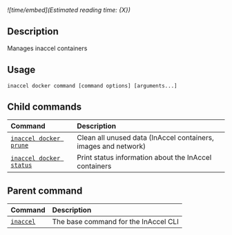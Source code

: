 *![time/embed](Estimated reading time: {X})*

## Description

Manages inaccel containers

## Usage

```text
inaccel docker command [command options] [arguments...]
```

## Child commands

| Command                                | Description                                                    |
| :------------------------------------- | :------------------------------------------------------------- |
| [` inaccel docker prune `](prune.md)   | Clean all unused data (InAccel containers, images and network) |
| [` inaccel docker status `](status.md) | Print status information about the InAccel containers          |

## Parent command

| Command                    | Description                          |
| :------------------------- | :----------------------------------- |
| [` inaccel `](../index.md) | The base command for the InAccel CLI |
